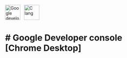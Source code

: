 <p align="left">
<a href="https://en.wikipedia.org/wiki/C%2B%a" target="_blank" rel="noreferrer"><img src="https://i.ibb.co/hVbq7bF/unnamed.png" width="50" height="50" alt="Google developer console" /></a> &nbsp;
<a href="https://en.wikipedia.org/wiki/C_(programming_language)" target="_blank" rel="noreferrer"><img src="https://upload.wikimedia.org/wikipedia/commons/thumb/1/18/C_Programming_Language.svg/926px-C_Programming_Language.svg.png" width="50" height="50" alt="C lang" /></a> &nbsp;
  
<h1><strong><center></center></strong># Google Developer console [Chrome Desktop]<center></strong></h1>
